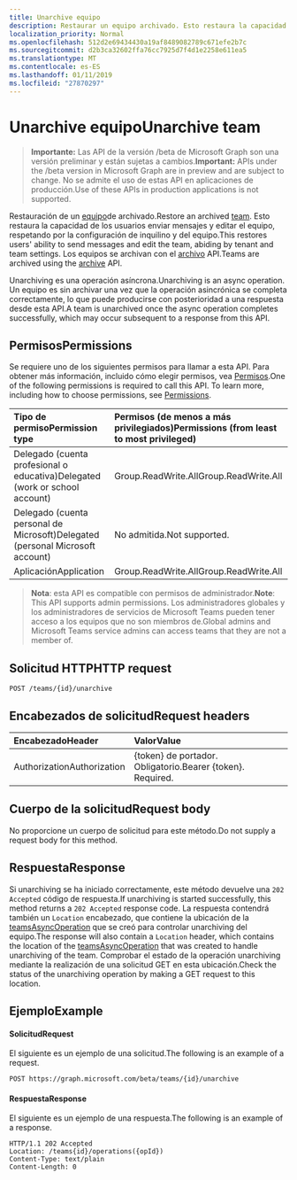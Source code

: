 ```yaml
---
title: Unarchive equipo
description: Restaurar un equipo archivado. Esto restaura la capacidad de los usuarios enviar mensajes y editar el equipo, respetando por la configuración de inquilino y del equipo. Los equipos se archivan con la API de archivo.
localization_priority: Normal
ms.openlocfilehash: 512d2e69434430a19af8489082789c671efe2b7c
ms.sourcegitcommit: d2b3ca32602ffa76cc7925d7f4d1e2258e611ea5
ms.translationtype: MT
ms.contentlocale: es-ES
ms.lasthandoff: 01/11/2019
ms.locfileid: "27870297"
---
```

# <a name="unarchive-team"></a><span data-ttu-id="e2e10-105">Unarchive equipo</span><span class="sxs-lookup"><span data-stu-id="e2e10-105">Unarchive team</span></span>

> <span data-ttu-id="e2e10-106">**Importante:** Las API de la versión /beta de Microsoft Graph son una versión preliminar y están sujetas a cambios.</span><span class="sxs-lookup"><span data-stu-id="e2e10-106">**Important:** APIs under the /beta version in Microsoft Graph are in preview and are subject to change.</span></span> <span data-ttu-id="e2e10-107">No se admite el uso de estas API en aplicaciones de producción.</span><span class="sxs-lookup"><span data-stu-id="e2e10-107">Use of these APIs in production applications is not supported.</span></span>

<span data-ttu-id="e2e10-108">Restauración de un [equipo](../resources/team.md)de archivado.</span><span class="sxs-lookup"><span data-stu-id="e2e10-108">Restore an archived [team](../resources/team.md).</span></span> <span data-ttu-id="e2e10-109">Esto restaura la capacidad de los usuarios enviar mensajes y editar el equipo, respetando por la configuración de inquilino y del equipo.</span><span class="sxs-lookup"><span data-stu-id="e2e10-109">This restores users' ability to send messages and edit the team, abiding by tenant and team settings.</span></span> <span data-ttu-id="e2e10-110">Los equipos se archivan con el [archivo](team-archive.md) API.</span><span class="sxs-lookup"><span data-stu-id="e2e10-110">Teams are archived using the [archive](team-archive.md) API.</span></span>

<span data-ttu-id="e2e10-111">Unarchiving es una operación asíncrona.</span><span class="sxs-lookup"><span data-stu-id="e2e10-111">Unarchiving is an async operation.</span></span> <span data-ttu-id="e2e10-112">Un equipo es sin archivar una vez que la operación asincrónica se completa correctamente, lo que puede producirse con posterioridad a una respuesta desde esta API.</span><span class="sxs-lookup"><span data-stu-id="e2e10-112">A team is unarchived once the async operation completes successfully, which may occur subsequent to a response from this API.</span></span>

## <a name="permissions"></a><span data-ttu-id="e2e10-113">Permisos</span><span class="sxs-lookup"><span data-stu-id="e2e10-113">Permissions</span></span>
<span data-ttu-id="e2e10-p105">Se requiere uno de los siguientes permisos para llamar a esta API. Para obtener más información, incluido cómo elegir permisos, vea [Permisos](/graph/permissions-reference).</span><span class="sxs-lookup"><span data-stu-id="e2e10-p105">One of the following permissions is required to call this API. To learn more, including how to choose permissions, see [Permissions](/graph/permissions-reference).</span></span>

|<span data-ttu-id="e2e10-116">Tipo de permiso</span><span class="sxs-lookup"><span data-stu-id="e2e10-116">Permission type</span></span>      | <span data-ttu-id="e2e10-117">Permisos (de menos a más privilegiados)</span><span class="sxs-lookup"><span data-stu-id="e2e10-117">Permissions (from least to most privileged)</span></span>              |
|:--------------------|:---------------------------------------------------------|
|<span data-ttu-id="e2e10-118">Delegado (cuenta profesional o educativa)</span><span class="sxs-lookup"><span data-stu-id="e2e10-118">Delegated (work or school account)</span></span> | <span data-ttu-id="e2e10-119">Group.ReadWrite.All</span><span class="sxs-lookup"><span data-stu-id="e2e10-119">Group.ReadWrite.All</span></span>    |
|<span data-ttu-id="e2e10-120">Delegado (cuenta personal de Microsoft)</span><span class="sxs-lookup"><span data-stu-id="e2e10-120">Delegated (personal Microsoft account)</span></span> | <span data-ttu-id="e2e10-121">No admitida.</span><span class="sxs-lookup"><span data-stu-id="e2e10-121">Not supported.</span></span>    |
|<span data-ttu-id="e2e10-122">Aplicación</span><span class="sxs-lookup"><span data-stu-id="e2e10-122">Application</span></span> | <span data-ttu-id="e2e10-123">Group.ReadWrite.All</span><span class="sxs-lookup"><span data-stu-id="e2e10-123">Group.ReadWrite.All</span></span>    |

> <span data-ttu-id="e2e10-124">**Nota**: esta API es compatible con permisos de administrador.</span><span class="sxs-lookup"><span data-stu-id="e2e10-124">**Note**: This API supports admin permissions.</span></span> <span data-ttu-id="e2e10-125">Los administradores globales y los administradores de servicios de Microsoft Teams pueden tener acceso a los equipos que no son miembros de.</span><span class="sxs-lookup"><span data-stu-id="e2e10-125">Global admins and Microsoft Teams service admins can access teams that they are not a member of.</span></span>

## <a name="http-request"></a><span data-ttu-id="e2e10-126">Solicitud HTTP</span><span class="sxs-lookup"><span data-stu-id="e2e10-126">HTTP request</span></span>
<!-- { "blockType": "ignored" } -->
```http
POST /teams/{id}/unarchive
```

## <a name="request-headers"></a><span data-ttu-id="e2e10-127">Encabezados de solicitud</span><span class="sxs-lookup"><span data-stu-id="e2e10-127">Request headers</span></span>
| <span data-ttu-id="e2e10-128">Encabezado</span><span class="sxs-lookup"><span data-stu-id="e2e10-128">Header</span></span>       | <span data-ttu-id="e2e10-129">Valor</span><span class="sxs-lookup"><span data-stu-id="e2e10-129">Value</span></span> |
|:---------------|:--------|
| <span data-ttu-id="e2e10-130">Authorization</span><span class="sxs-lookup"><span data-stu-id="e2e10-130">Authorization</span></span>  | <span data-ttu-id="e2e10-p107">{token} de portador. Obligatorio.</span><span class="sxs-lookup"><span data-stu-id="e2e10-p107">Bearer {token}. Required.</span></span>  |

## <a name="request-body"></a><span data-ttu-id="e2e10-133">Cuerpo de la solicitud</span><span class="sxs-lookup"><span data-stu-id="e2e10-133">Request body</span></span>
<span data-ttu-id="e2e10-134">No proporcione un cuerpo de solicitud para este método.</span><span class="sxs-lookup"><span data-stu-id="e2e10-134">Do not supply a request body for this method.</span></span>

## <a name="response"></a><span data-ttu-id="e2e10-135">Respuesta</span><span class="sxs-lookup"><span data-stu-id="e2e10-135">Response</span></span>

<span data-ttu-id="e2e10-136">Si unarchiving se ha iniciado correctamente, este método devuelve una `202 Accepted` código de respuesta.</span><span class="sxs-lookup"><span data-stu-id="e2e10-136">If unarchiving is started successfully, this method returns a `202 Accepted` response code.</span></span> <span data-ttu-id="e2e10-137">La respuesta contendrá también un `Location` encabezado, que contiene la ubicación de la [teamsAsyncOperation](../resources/teamsasyncoperation.md) que se creó para controlar unarchiving del equipo.</span><span class="sxs-lookup"><span data-stu-id="e2e10-137">The response will also contain a `Location` header, which contains the location of the [teamsAsyncOperation](../resources/teamsasyncoperation.md) that was created to handle unarchiving of the team.</span></span> <span data-ttu-id="e2e10-138">Comprobar el estado de la operación unarchiving mediante la realización de una solicitud GET en esta ubicación.</span><span class="sxs-lookup"><span data-stu-id="e2e10-138">Check the status of the unarchiving operation by making a GET request to this location.</span></span>

## <a name="example"></a><span data-ttu-id="e2e10-139">Ejemplo</span><span class="sxs-lookup"><span data-stu-id="e2e10-139">Example</span></span>
#### <a name="request"></a><span data-ttu-id="e2e10-140">Solicitud</span><span class="sxs-lookup"><span data-stu-id="e2e10-140">Request</span></span>
<span data-ttu-id="e2e10-141">El siguiente es un ejemplo de una solicitud.</span><span class="sxs-lookup"><span data-stu-id="e2e10-141">The following is an example of a request.</span></span>
<!-- {
  "blockType": "ignored",
  "name": "unarchive_team"
}-->
```http
POST https://graph.microsoft.com/beta/teams/{id}/unarchive
```

#### <a name="response"></a><span data-ttu-id="e2e10-142">Respuesta</span><span class="sxs-lookup"><span data-stu-id="e2e10-142">Response</span></span>
<span data-ttu-id="e2e10-143">El siguiente es un ejemplo de una respuesta.</span><span class="sxs-lookup"><span data-stu-id="e2e10-143">The following is an example of a response.</span></span>
```http
HTTP/1.1 202 Accepted
Location: /teams{id}/operations({opId})
Content-Type: text/plain
Content-Length: 0
```

<!-- uuid: 9a9bb83f-6f35-4426-bb04-73ca43ad6cc8
2015-10-25 14:57:30 UTC -->
<!-- {
  "type": "#page.annotation",
  "description": "Unarchive team",
  "keywords": "",
  "section": "documentation",
  "tocPath": ""
}-->
